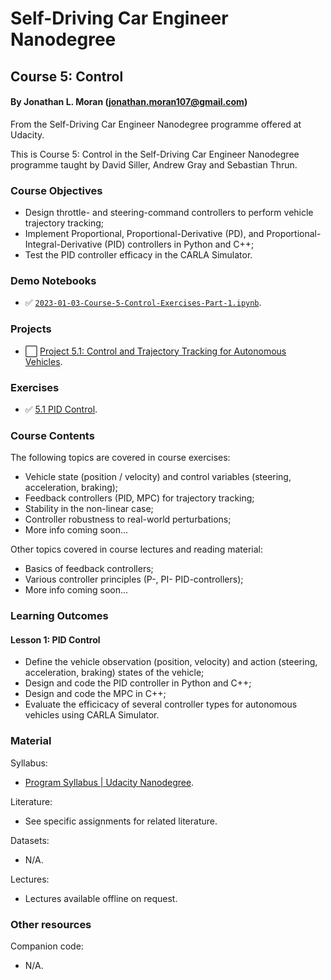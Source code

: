 # Self-Driving Car Engineer Nanodegree
## Course 5: Control
#### By Jonathan L. Moran (jonathan.moran107@gmail.com)
From the Self-Driving Car Engineer Nanodegree programme offered at Udacity.

This is Course 5: Control in the Self-Driving Car Engineer Nanodegree programme taught by David Siller, Andrew Gray and Sebastian Thrun.


### Course Objectives
* Design throttle- and steering-command controllers to perform vehicle trajectory tracking;
* Implement Proportional, Proportional-Derivative (PD), and Proportional-Integral-Derivative (PID) controllers in Python and C++;
* Test the PID controller efficacy in the CARLA Simulator.


### Demo Notebooks
* ✅ [`2023-01-03-Course-5-Control-Exercises-Part-1.ipynb`](https://github.com/jonathanloganmoran/ND0013-Self-Driving-Car-Engineer/blob/main/5-Control/Exercises/2023-01-03-Course-5-Control-Exercises-Part-1.ipynb).


### Projects
* ⬜️ [Project 5.1: Control and Trajectory Tracking for Autonomous Vehicles]().


### Exercises
* ✅ [5.1 PID Control](https://github.com/jonathanloganmoran/ND0013-Self-Driving-Car-Engineer/tree/main/5-Control/Exercises/5-1-PID-Control).


### Course Contents
The following topics are covered in course exercises:
* Vehicle state (position / velocity) and control variables (steering, acceleration, braking);
* Feedback controllers (PID, MPC) for trajectory tracking;
* Stability in the non-linear case;
* Controller robustness to real-world perturbations;
* More info coming soon... 

Other topics covered in course lectures and reading material:
* Basics of feedback controllers;
* Various controller principles (P-, PI- PID-controllers);
* More info coming soon...


### Learning Outcomes
#### Lesson 1: PID Control
* Define the vehicle observation (position, velocity) and action (steering, acceleration, braking) states of the vehicle;
* Design and code the PID controller in Python and C++;
* Design and code the MPC in C++;
* Evaluate the efficicacy of several controller types for autonomous vehicles using CARLA Simulator.


### Material
Syllabus:
* [Program Syllabus | Udacity Nanodegree](https://d20vrrgs8k4bvw.cloudfront.net/documents/en-US/Self-Driving+Car+Engineer+Nanodegree+Syllabus+nd0013+.pdf).

Literature:
* See specific assignments for related literature.

Datasets:
* N/A.

Lectures:
* Lectures available offline on request.

### Other resources
Companion code:
* N/A.
